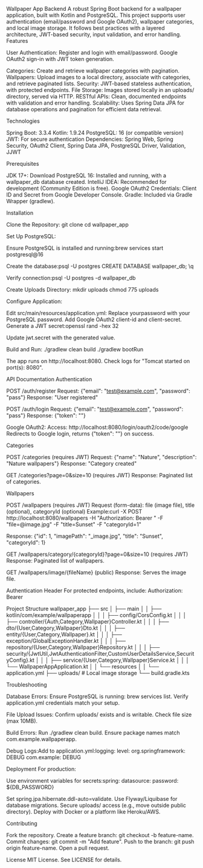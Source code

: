 Wallpaper App Backend
A robust Spring Boot backend for a wallpaper application, built with Kotlin and PostgreSQL. This project supports user authentication (email/password and Google OAuth2), wallpaper categories, and local image storage. It follows best practices with a layered architecture, JWT-based security, input validation, and error handling.
Features

User Authentication:
Register and login with email/password.
Google OAuth2 sign-in with JWT token generation.


Categories: Create and retrieve wallpaper categories with pagination.
Wallpapers: Upload images to a local directory, associate with categories, and retrieve paginated lists.
Security: JWT-based stateless authentication, with protected endpoints.
File Storage: Images stored locally in an uploads/ directory, served via HTTP.
RESTful APIs: Clean, documented endpoints with validation and error handling.
Scalability: Uses Spring Data JPA for database operations and pagination for efficient data retrieval.

Technologies

Spring Boot: 3.3.4
Kotlin: 1.9.24
PostgreSQL: 16 (or compatible version)
JWT: For secure authentication
Dependencies: Spring Web, Spring Security, OAuth2 Client, Spring Data JPA, PostgreSQL Driver, Validation, JJWT

Prerequisites

JDK 17+: Download
PostgreSQL 16: Installed and running, with a wallpaper_db database created.
IntelliJ IDEA: Recommended for development (Community Edition is free).
Google OAuth2 Credentials: Client ID and Secret from Google Developer Console.
Gradle: Included via Gradle Wrapper (gradlew).

Installation

Clone the Repository:
git clone <repository-url>
cd wallpaper_app


Set Up PostgreSQL:

Ensure PostgreSQL is installed and running:brew services start postgresql@16


Create the database:psql -U postgres
CREATE DATABASE wallpaper_db;
\q


Verify connection:psql -U postgres -d wallpaper_db




Create Uploads Directory:
mkdir uploads
chmod 775 uploads


Configure Application:

Edit src/main/resources/application.yml:
Replace yourpassword with your PostgreSQL password.
Add Google OAuth2 client-id and client-secret.
Generate a JWT secret:openssl rand -hex 32

Update jwt.secret with the generated value.




Build and Run:
./gradlew clean build
./gradlew bootRun


The app runs on http://localhost:8080.
Check logs for "Tomcat started on port(s): 8080".



API Documentation
Authentication

POST /auth/register
Request: {"email": "test@example.com", "password": "pass"}
Response: "User registered"


POST /auth/login
Request: {"email": "test@example.com", "password": "pass"}
Response: {"token": "<jwt-token>"}


Google OAuth2:
Access: http://localhost:8080/login/oauth2/code/google
Redirects to Google login, returns {"token": "<jwt-token>"} on success.



Categories

POST /categories (requires JWT)
Request: {"name": "Nature", "description": "Nature wallpapers"}
Response: "Category created"


GET /categories?page=0&size=10 (requires JWT)
Response: Paginated list of categories.



Wallpapers

POST /wallpapers (requires JWT)
Request (form-data): file (image file), title (optional), categoryId (optional)
Example:curl -X POST http://localhost:8080/wallpapers -H "Authorization: Bearer <token>" -F "file=@image.jpg" -F "title=Sunset" -F "categoryId=1"


Response: {"id": 1, "imagePath": "<uuid>_image.jpg", "title": "Sunset", "categoryId": 1}


GET /wallpapers/category/{categoryId}?page=0&size=10 (requires JWT)
Response: Paginated list of wallpapers.


GET /wallpapers/image/{fileName} (public)
Response: Serves the image file.



Authentication Header
For protected endpoints, include:
Authorization: Bearer <jwt-token>

Project Structure
wallpaper_app
├── src
│   ├── main
│   │   ├── kotlin/com/example/wallpaperapp
│   │   │   ├── config/CorsConfig.kt
│   │   │   ├── controller/{Auth,Category,Wallpaper}Controller.kt
│   │   │   ├── dto/{User,Category,Wallpaper}Dto.kt
│   │   │   ├── entity/{User,Category,Wallpaper}.kt
│   │   │   ├── exception/GlobalExceptionHandler.kt
│   │   │   ├── repository/{User,Category,Wallpaper}Repository.kt
│   │   │   ├── security/{JwtUtil,JwtAuthenticationFilter,CustomUserDetailsService,SecurityConfig}.kt
│   │   │   ├── service/{User,Category,Wallpaper}Service.kt
│   │   │   └── WallpaperAppApplication.kt
│   │   └── resources
│   │       └── application.yml
├── uploads/  # Local image storage
└── build.gradle.kts

Troubleshooting

Database Errors:
Ensure PostgreSQL is running: brew services list.
Verify application.yml credentials match your setup.


File Upload Issues:
Confirm uploads/ exists and is writable.
Check file size (max 10MB).


Build Errors:
Run ./gradlew clean build.
Ensure package names match com.example.wallpaperapp.


Debug Logs:Add to application.yml:logging:
level:
org.springframework: DEBUG
com.example: DEBUG



Deployment
For production:

Use environment variables for secrets:spring:
datasource:
password: ${DB_PASSWORD}


Set spring.jpa.hibernate.ddl-auto=validate.
Use Flyway/Liquibase for database migrations.
Secure uploads/ access (e.g., move outside public directory).
Deploy with Docker or a platform like Heroku/AWS.

Contributing

Fork the repository.
Create a feature branch: git checkout -b feature-name.
Commit changes: git commit -m "Add feature".
Push to the branch: git push origin feature-name.
Open a pull request.

License
MIT License. See LICENSE for details.